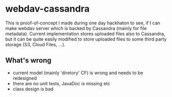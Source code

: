 webdav-cassandra
================

This is proof-of-concept I made during one day hackhaton to see, if I can make webdav server which is backed by Cassandra (mainly for file metadata). Current implementation stores uploaded files also to Cassandra, but it can be quite easily modified to store uploaded files to some third party storage (S3, Cloud Files, ...).

What's wrong
------------

- current model (mainly 'diretory' CF) is wrong and needs to be redesigned
- there are no unit tests, JavaDoc is missing etc
- class design is bad

